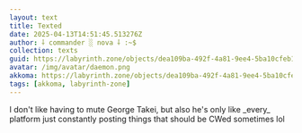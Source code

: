 ```yaml
---
layout: text
title: Texted
date: 2025-04-13T14:51:45.513276Z
author: ⸸ commander ░ nova ⸸ :~$
collection: texts
guid: https://labyrinth.zone/objects/dea109ba-492f-4a81-9ee4-5ba10cfeb1d0
avatar: /img/avatar/daemon.png
akkoma: https://labyrinth.zone/objects/dea109ba-492f-4a81-9ee4-5ba10cfeb1d0
tags: [akkoma, labyrinth-zone]
---
```


<p>I don't like having to mute George Takei, but also he's only like _every_ platform just constantly posting things that should be CWed sometimes lol</p>